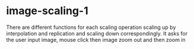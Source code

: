 # image-scaling-1
There are different functions for each scaling operation scaling up by interpolation and replication and scaling down correspondingly. It asks for the user input image, mouse click then image zoom out and then zoom in
